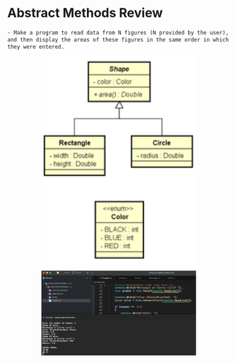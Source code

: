 # Abstract Methods Review

    - Make a program to read data from N figures (N provided by the user), and then display the areas of these figures in the same order in which they were entered.

<p align="center">
  <img src="./screenshots/entities.png" width="350" title="Console">
</p>

<p align="center">
  <img src="./screenshots/example1.png" width="350" title="Console">
</p>
